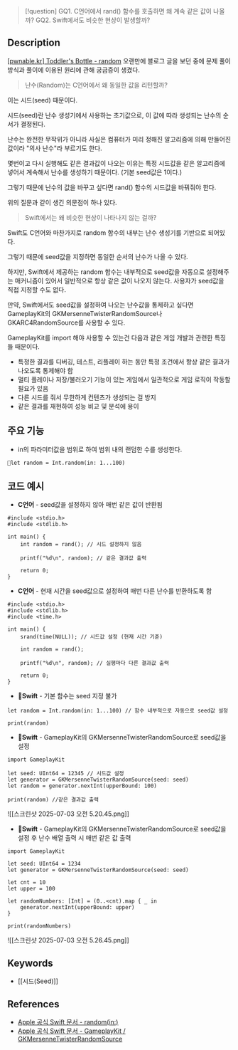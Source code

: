 >[!question]
>GQ1. C언어에서 rand() 함수를 호출하면 왜 계속 같은 값이 나올까?
>GQ2. Swift에서도 비슷한 현상이 발생할까?

## Description

[[pwnable.kr] Toddler's Bottle - random](https://jini00.tistory.com/64)
오랜만에 블로그 글을 보던 중에 문제 풀이 방식과 풀이에 이용된 원리에 관해 궁금증이 생겼다.


> 난수(Random)는 C언어에서 왜 동일한 값을 리턴할까?


이는 시드(seed) 때문이다.

시드(seed)란 난수 생성기에서 사용하는 초기값으로, 이 값에 따라 생성되는 난수의 순서가 결정된다.

난수는 완전한 무작위가 아니라 사실은 컴퓨터가 미리 정해진 알고리즘에 의해 만들어진 값이라 "의사 난수"라 부르기도 한다.

몇번이고 다시 실행해도 같은 결과값이 나오는 이유는 특정 시드값을 같은 알고리즘에 넣어서 계속해서 난수를 생성하기 때문이다. (기본 seed값은 1이다.)

그렇기 때문에 난수의 값을 바꾸고 싶다면 rand() 함수의 시드값을 바꿔줘야 한다.


위의 질문과 같이 생긴 의문점이 하나 있다.


> Swift에서는 왜 비슷한 현상이 나타나지 않는 걸까?


Swift도 C언어와 마찬가지로 random 함수의 내부는 난수 생성기를 기반으로 되어있다. 

그렇기 때문에 seed값을 지정하면 동일한 순서의 난수가 나올 수 있다.

하지만, Swift에서 제공하는 random 함수는 내부적으로 seed값을 자동으로 설정해주는 매커니즘이 있어서 일반적으로 항상 같은 값이 나오지 않는다. 사용자가 seed값을 직접 지정할 수도 없다.


만약, Swift에서도 seed값을 설정하여 나오는 난수값을 통제하고 싶다면 GameplayKit의 GKMersenneTwisterRandomSource나 GKARC4RandomSource를 사용할 수 있다.

GameplayKit를 import 해야 사용할 수 있는건 다음과 같은 게임 개발과 관련한 특징들 때문이다. 
- 특정한 결과를 디버깅, 테스트, 리플레이 하는 동안 특정 조건에서 항상 같은 결과가 나오도록 통제해야 함
- 멀티 플레이나 저장/불러오기 기능이 있는 게임에서 일관적으로 게임 로직이 작동할 필요가 있음
- 다른 시드를 줘서 무한하게 컨텐츠가 생성되는 걸 방지
- 같은 결과를 재현하여 성능 비교 및 분석에 용이


## 주요 기능
+ in의 파라미터값을 범위로 하여 범위 내의 랜덤한 수를 생성한다.
```
let random = Int.random(in: 1...100)
```


## 코드 예시
- **C언어** - seed값을 설정하지 않아 매번 같은 값이 반환됨
```
#include <stdio.h>
#include <stdlib.h>

int main() {
	int random = rand(); // 시드 설정하지 않음

	printf("%d\n", random); // 같은 결과값 출력

	return 0;
}
```


- **C언어** - 현재 시간을 seed값으로 설정하여 매번 다른 난수를 반환하도록 함
```
#include <stdio.h>
#include <stdlib.h>
#include <time.h>

int main() {
    srand(time(NULL)); // 시드값 설정 (현재 시간 기준)
    
    int random = rand();
    
    printf("%d\n", random); // 실행마다 다른 결과값 출력
    
    return 0;
}
```


- **Swift** - 기본 함수는 seed 지정 불가
```
let random = Int.random(in: 1...100) // 함수 내부적으로 자동으로 seed값 설정

print(random)
```


- **Swift** - GameplayKit의 GKMersenneTwisterRandomSource로 seed값을 설정
```
import GameplayKit

let seed: UInt64 = 12345 // 시드값 설정
let generator = GKMersenneTwisterRandomSource(seed: seed)
let random = generator.nextInt(upperBound: 100)

print(random) //같은 결과값 출력
```

![[스크린샷 2025-07-03 오전 5.20.45.png]]



- **Swift** - GameplayKit의 GKMersenneTwisterRandomSource로 seed값을 설정 후 난수 배열 출력 시 매번 같은 값 출력
```
import GameplayKit

let seed: UInt64 = 1234
let generator = GKMersenneTwisterRandomSource(seed: seed)

let cnt = 10
let upper = 100

let randomNumbers: [Int] = (0..<cnt).map { _ in
    generator.nextInt(upperBound: upper)
}

print(randomNumbers)
```

![[스크린샷 2025-07-03 오전 5.26.45.png]]


## Keywords
+ [[시드(Seed)]]

## References
- [Apple 공식 Swift 문서 - random(in:)](https://developer.apple.com/documentation/swift/int/random(in:)-9mjpw)
- [Apple 공식 Swift 문서 - GameplayKit / GKMersenneTwisterRandomSource](https://developer.apple.com/documentation/gameplaykit/gkmersennetwisterrandomsource)